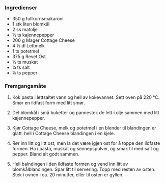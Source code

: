
### Ingredienser

- 350 g fullkornsmakaroni
- 1 stk liten blomkål
- 2 ss matolje
- ½ ts kajennepepper
- 200 g Mager Cottage Cheese
- 4 ½ dl Lettmelk
- 1 ts potetmel
- 375 g Revet Ost
- ½ ts muskat
- ¼ ts salt
- ¼ ts pepper


### Fremgangsmåte


1. Kok pasta i lettsaltet vann og hell av kokevannet. Sett oven på 220 °C. Smør en ildfast form med litt smør.

1. Del blomkål i små buketter og pannestek de lett i olje sammen med litt kajennepepper.

1. Kjør Cottage Cheese, melk og potetmel i en blender til blandingen er glatt. hell i Cottage Cheese blandingen i en kjele.

1. Rør inn litt og litt ost, men la det være igjen ost for å toppe den ildfaste formen. Ha i pasta, muskat og sennepspulver, og smak til med salt og pepper. Bland alt godt sammen.

1. Hell balndingen i den ildfaste formen og vend inn litt av blomkålblandingen. Spar litt til servering. Topp med resten av osten. Stek i ovnen i ca. 20 minutter, eller til osten er gyllen.